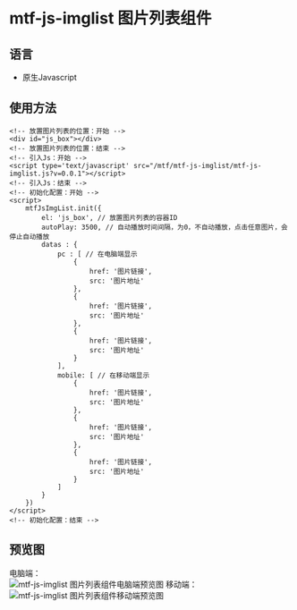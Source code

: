 # mtf-js-imglist 图片列表组件
## 语言
- 原生Javascript
## 使用方法
```
<!-- 放置图片列表的位置：开始 -->
<div id="js_box"></div>
<!-- 放置图片列表的位置：结束 -->
<!-- 引入Js：开始 -->
<script type='text/javascript' src="/mtf/mtf-js-imglist/mtf-js-imglist.js?v=0.0.1"></script>
<!-- 引入Js：结束 -->
<!-- 初始化配置：开始 -->
<script>
    mtfJsImgList.init({
        el: 'js_box', // 放置图片列表的容器ID
        autoPlay: 3500, // 自动播放时间间隔，为0，不自动播放，点击任意图片，会停止自动播放
        datas : {
            pc : [ // 在电脑端显示
                {
                    href: '图片链接',
                    src: '图片地址'
                },
                {
                    href: '图片链接',
                    src: '图片地址'
                },
                {
                    href: '图片链接',
                    src: '图片地址'
                }
            ],
            mobile: [ // 在移动端显示
                {
                    href: '图片链接',
                    src: '图片地址'
                },
                {
                    href: '图片链接',
                    src: '图片地址'
                },
                {
                    href: '图片链接',
                    src: '图片地址'
                }
            ]
        }
    })
</script>
<!-- 初始化配置：结束 -->
```
## 预览图
电脑端：  
![mtf-js-imglist 图片列表组件电脑端预览图](https://mhjlw.github.io/mtf-js-imglist/preview_pc.jpg)
移动端：  
![mtf-js-imglist 图片列表组件移动端预览图](https://mhjlw.github.io/mtf-js-imglist/preview_mobile.jpg)